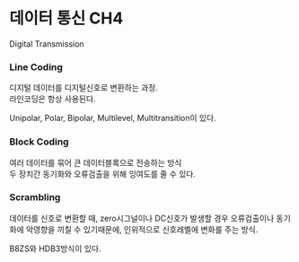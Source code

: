 # 데이터 통신 CH4  
Digital Transmission  

### Line Coding  
디지털 데이터를 디지털신호로 변환하는 과정.  
라인코딩은 항상 사용된다.  

Unipolar, Polar, Bipolar, Multilevel, Multitransition이 있다.  

### Block Coding  
여러 데이터를 묶어 큰 데이터블록으로 전송하는 방식  
두 장치간 동기화와 오류검출을 위해 잉여도를 줄 수 있다.  

### Scrambling  
데이터를 신호로 변환할 때, zero시그널이나 DC신호가 발생할 경우 오류검출이나 동기화에 악영향을 끼칠 수 있기때문에, 인위적으로 신호레벨에 변화를 주는 방식.  

B8ZS와 HDB3방식이 있다.  
